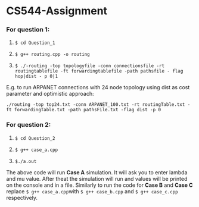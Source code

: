 # CS544-Assignment

### For question 1:

1) `$ cd Question_1`

2) `$ g++ routing.cpp -o routing`

3) `$ ./-routing -top topologyfile -conn connectionsfile -rt routingtablefile -ft forwardingtablefile -path pathsfile - flag hop|dist - p 0|1`

E.g. to run ARPANET connections with 24 node topology using dist as cost parameter and optimistic approach:

`./routing -top top24.txt -conn ARPANET_100.txt -rt routingTable.txt -ft forwardingTable.txt -path pathsFile.txt -flag dist -p 0`


### For question 2:

1) `$ cd Question_2`

2) `$ g++ case_a.cpp`

3) `$./a.out`

The above code will run **Case A** simulation. It will ask you to enter lambda and mu value. After theat the simulation will run and values will be printed on the console and in a file. Similarly to run the code for **Case B** and **Case C** replace `$ g++ case_a.cpp`with `$ g++ case_b.cpp` and `$ g++ case_c.cpp` respectively. 